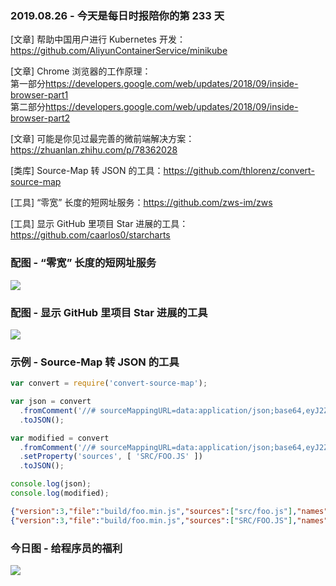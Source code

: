 ### 2019.08.26 - 今天是每日时报陪你的第 233 天

[文章] 帮助中国用户进行 Kubernetes 开发：<https://github.com/AliyunContainerService/minikube> 

[文章] Chrome 浏览器的工作原理：  
第一部分<https://developers.google.com/web/updates/2018/09/inside-browser-part1>  
第二部分<https://developers.google.com/web/updates/2018/09/inside-browser-part2>

[文章] 可能是你见过最完善的微前端解决方案：<https://zhuanlan.zhihu.com/p/78362028> 

[类库] Source-Map 转 JSON 的工具：<https://github.com/thlorenz/convert-source-map>

[工具] “零宽” 长度的短网址服务：<https://github.com/zws-im/zws>

[工具] 显示 GitHub 里项目 Star 进展的工具：<https://github.com/caarlos0/starcharts> 

### 配图 - “零宽” 长度的短网址服务
![](http://qn.40zhe.com/fehelper-zws-im-1566797792667.png)

### 配图 - 显示 GitHub 里项目 Star 进展的工具
![](https://starchart.cc/caarlos0/starcharts.svg)

### 示例 - Source-Map 转 JSON 的工具
```js
var convert = require('convert-source-map');

var json = convert
  .fromComment('//# sourceMappingURL=data:application/json;base64,eyJ2ZXJzaW9uIjozLCJmaWxlIjoiYnVpbGQvZm9vLm1pbi5qcyIsInNvdXJjZXMiOlsic3JjL2Zvby5qcyJdLCJuYW1lcyI6W10sIm1hcHBpbmdzIjoiQUFBQSIsInNvdXJjZVJvb3QiOiIvIn0=')
  .toJSON();

var modified = convert
  .fromComment('//# sourceMappingURL=data:application/json;base64,eyJ2ZXJzaW9uIjozLCJmaWxlIjoiYnVpbGQvZm9vLm1pbi5qcyIsInNvdXJjZXMiOlsic3JjL2Zvby5qcyJdLCJuYW1lcyI6W10sIm1hcHBpbmdzIjoiQUFBQSIsInNvdXJjZVJvb3QiOiIvIn0=')
  .setProperty('sources', [ 'SRC/FOO.JS' ])
  .toJSON();

console.log(json);
console.log(modified);
```

```json
{"version":3,"file":"build/foo.min.js","sources":["src/foo.js"],"names":[],"mappings":"AAAA","sourceRoot":"/"}
{"version":3,"file":"build/foo.min.js","sources":["SRC/FOO.JS"],"names":[],"mappings":"AAAA","sourceRoot":"/"}
```

### 今日图 - 给程序员的福利
![](http://qn.40zhe.com/16ccc64d852bac51)
